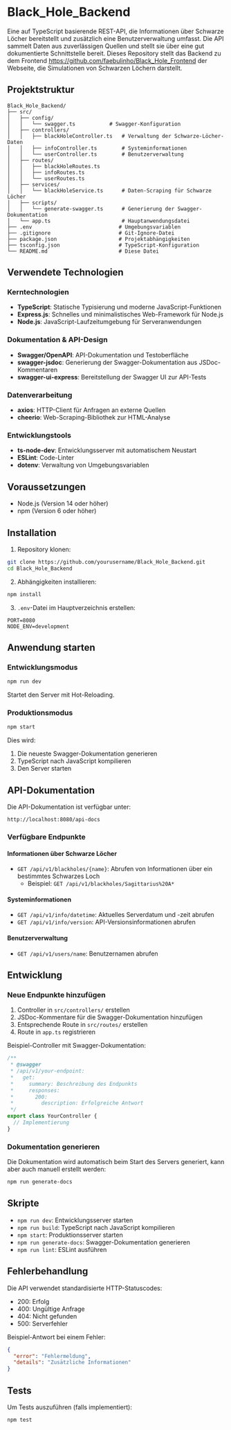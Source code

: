 # Black_Hole_Backend

Eine auf TypeScript basierende REST-API, die Informationen über Schwarze Löcher bereitstellt und zusätzlich eine Benutzerverwaltung umfasst. Die API sammelt Daten aus zuverlässigen Quellen und stellt sie über eine gut dokumentierte Schnittstelle bereit. Dieses Repository stellt das Backend zu dem Frontend https://github.com/faebulinho/Black_Hole_Frontend der Webseite, die Simulationen von Schwarzen Löchern darstellt.

## Projektstruktur

```
Black_Hole_Backend/
├── src/
│   ├── config/
│   │   └── swagger.ts           # Swagger-Konfiguration
│   ├── controllers/
│   │   ├── blackHoleController.ts   # Verwaltung der Schwarze-Löcher-Daten
│   │   ├── infoController.ts        # Systeminformationen
│   │   └── userController.ts        # Benutzerverwaltung
│   ├── routes/
│   │   ├── blackHoleRoutes.ts
│   │   ├── infoRoutes.ts
│   │   └── userRoutes.ts
│   ├── services/
│   │   └── blackHoleService.ts      # Daten-Scraping für Schwarze Löcher
│   ├── scripts/
│   │   └── generate-swagger.ts      # Generierung der Swagger-Dokumentation
│   └── app.ts                       # Hauptanwendungsdatei
├── .env                            # Umgebungsvariablen
├── .gitignore                      # Git-Ignore-Datei
├── package.json                    # Projektabhängigkeiten
├── tsconfig.json                   # TypeScript-Konfiguration
└── README.md                       # Diese Datei
```

## Verwendete Technologien

### Kerntechnologien

- **TypeScript**: Statische Typisierung und moderne JavaScript-Funktionen
- **Express.js**: Schnelles und minimalistisches Web-Framework für Node.js
- **Node.js**: JavaScript-Laufzeitumgebung für Serveranwendungen

### Dokumentation & API-Design

- **Swagger/OpenAPI**: API-Dokumentation und Testoberfläche
- **swagger-jsdoc**: Generierung der Swagger-Dokumentation aus JSDoc-Kommentaren
- **swagger-ui-express**: Bereitstellung der Swagger UI zur API-Tests

### Datenverarbeitung

- **axios**: HTTP-Client für Anfragen an externe Quellen
- **cheerio**: Web-Scraping-Bibliothek zur HTML-Analyse

### Entwicklungstools

- **ts-node-dev**: Entwicklungsserver mit automatischem Neustart
- **ESLint**: Code-Linter
- **dotenv**: Verwaltung von Umgebungsvariablen

## Voraussetzungen

- Node.js (Version 14 oder höher)
- npm (Version 6 oder höher)

## Installation

1. Repository klonen:

```bash
git clone https://github.com/yourusername/Black_Hole_Backend.git
cd Black_Hole_Backend
```

2. Abhängigkeiten installieren:

```bash
npm install
```

3. `.env`-Datei im Hauptverzeichnis erstellen:

```env
PORT=8080
NODE_ENV=development
```

## Anwendung starten

### Entwicklungsmodus

```bash
npm run dev
```

Startet den Server mit Hot-Reloading.

### Produktionsmodus

```bash
npm start
```

Dies wird:

1. Die neueste Swagger-Dokumentation generieren
2. TypeScript nach JavaScript kompilieren
3. Den Server starten

## API-Dokumentation

Die API-Dokumentation ist verfügbar unter:

```
http://localhost:8080/api-docs
```

### Verfügbare Endpunkte

#### Informationen über Schwarze Löcher

- `GET /api/v1/blackholes/{name}`: Abrufen von Informationen über ein bestimmtes Schwarzes Loch
  - Beispiel: `GET /api/v1/blackholes/Sagittarius%20A*`

#### Systeminformationen

- `GET /api/v1/info/datetime`: Aktuelles Serverdatum und -zeit abrufen
- `GET /api/v1/info/version`: API-Versionsinformationen abrufen

#### Benutzerverwaltung

- `GET /api/v1/users/name`: Benutzernamen abrufen

## Entwicklung

### Neue Endpunkte hinzufügen

1. Controller in `src/controllers/` erstellen
2. JSDoc-Kommentare für die Swagger-Dokumentation hinzufügen
3. Entsprechende Route in `src/routes/` erstellen
4. Route in `app.ts` registrieren

Beispiel-Controller mit Swagger-Dokumentation:

```typescript
/**
 * @swagger
 * /api/v1/your-endpoint:
 *   get:
 *     summary: Beschreibung des Endpunkts
 *     responses:
 *       200:
 *         description: Erfolgreiche Antwort
 */
export class YourController {
  // Implementierung
}
```

### Dokumentation generieren

Die Dokumentation wird automatisch beim Start des Servers generiert, kann aber auch manuell erstellt werden:

```bash
npm run generate-docs
```

## Skripte

- `npm run dev`: Entwicklungsserver starten
- `npm run build`: TypeScript nach JavaScript kompilieren
- `npm start`: Produktionsserver starten
- `npm run generate-docs`: Swagger-Dokumentation generieren
- `npm run lint`: ESLint ausführen

## Fehlerbehandlung

Die API verwendet standardisierte HTTP-Statuscodes:

- 200: Erfolg
- 400: Ungültige Anfrage
- 404: Nicht gefunden
- 500: Serverfehler

Beispiel-Antwort bei einem Fehler:

```json
{
  "error": "Fehlermeldung",
  "details": "Zusätzliche Informationen"
}
```


## Tests

Um Tests auszuführen (falls implementiert):

```bash
npm test
```

